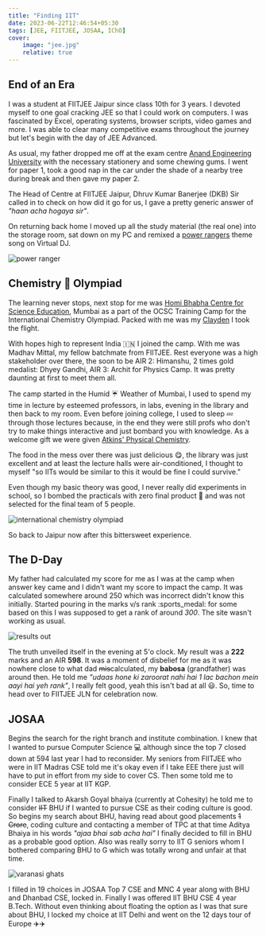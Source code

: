 ```yaml
---
title: "Finding IIT"
date: 2023-06-22T12:46:54+05:30
tags: [JEE, FIITJEE, JOSAA, IChO]
cover:
    image: "jee.jpg"
    relative: true
---
```


## End of an Era

I was a student at FIITJEE Jaipur since class 10th for 3 years. I devoted myself to one goal cracking JEE so that I could work on computers. I was fascinated by Excel, operating systems, browser scripts, video games and more. I was able to clear many competitive exams throughout the journey but let's begin with the day of JEE Advanced.

As usual, my father dropped me off at the exam centre [Anand Engineering University](https://anandice.ac.in/) with the necessary stationery and some chewing gums. I went for paper 1, took a good nap in the car under the shade of a nearby tree during break and then gave my paper 2.

The Head of Centre at FIITJEE Jaipur, Dhruv Kumar Banerjee (DKB) Sir called in to check on how did it go for us, I gave a pretty generic answer of _"haan acha hogaya sir"_.

On returning back home I moved up all the study material (the real one) into the storage room, sat down on my PC and remixed a [power rangers](/blog/quito.mp3) theme song on Virtual DJ.

![power ranger](https://th.bing.com/th/id/OIP.v-4owuyqoMXfeNnBj0u8xgHaDt?pid=ImgDet&rs=1)

## Chemistry :test_tube: Olympiad

The learning never stops, next stop for me was [Homi Bhabha Centre for Science Education](https://hbcse.tifr.res.in/), Mumbai as a part of the OCSC Training Camp for the International Chemistry Olympiad. Packed with me was my [Clayden](https://books.google.co.in/books/about/Organic_Chemistry.html?id=kQgu2j_ber0C&redir_esc=y) I took the flight.

With hopes high to represent India :india: I joined the camp. With me was Madhav Mittal, my fellow batchmate from FIITJEE. Rest everyone was a high stakeholder over there, the soon to be AIR 2: Himanshu, 2 times gold medalist: Dhyey Gandhi, AIR 3: Archit for Physics Camp. It was pretty daunting at first to meet them all.

The camp started in the Humid :umbrella: Weather of Mumbai, I used to spend my time in lecture by esteemed professors, in labs, evening in the library and then back to my room. Even before joining college, I used to sleep :zzz: through those lectures because, in the end they were still profs who don't try to make things interactive and just bombard you with knowledge. As a welcome gift we were given [Atkins' Physical Chemistry](https://global.oup.com/ukhe/product/atkins-physical-chemistry-9780198847816?cc=in&lang=en&).

The food in the mess over there was just delicious :yum:, the library was just excellent and at least the lecture halls were air-conditioned, I thought to myself "so IITs would be similar to this it would be fine I could survive."

Even though my basic theory was good, I never really did experiments in school, so I bombed the practicals with zero final product :petri_dish: and was not selected for the final team of 5 people.

![international chemistry olympiad](https://gallery.hbcse.tifr.res.in/_data/i/upload/2019/12/19/20191219173635-4fbe221b-me.jpg)

So back to Jaipur now after this bittersweet experience.

## The D-Day

My father had calculated my score for me as I was at the camp when answer key came and I didn't want my score to impact the camp. It was calculated somewhere around 250 which was incorrect didn't know this initially. Started pouring in the marks v/s rank :sports_medal: for some based on this I was supposed to get a rank of around _300_. The site wasn't working as usual.

![results out](https://media.giphy.com/media/XUFPGrX5Zis6Y/giphy.gif)

The truth unveiled itself in the evening at 5'o clock. My result was a **222** marks and an AIR **598**. It was a moment of disbelief for me as it was nowhere close to what dad ~~mis~~calculated, my __babosa__ (grandfather) was around then. He told me _"udaas hone ki zaroorat nahi hai 1 lac bachon mein aayi hai yeh rank"_, I really felt good, yeah this isn't bad at all :smiley:. So, time to head over to FIITJEE JLN for celebration now.

## JOSAA

Begins the search for the right branch and institute combination. I knew that I wanted to pursue Computer Science :computer: although since the top 7 closed down at 594 last year I had to reconsider. My seniors from FIITJEE who were in IIT Madras CSE told me it's okay even if I take EEE there just will have to put in effort from my side to cover CS. Then some told me to consider ECE 5 year at IIT KGP.

Finally I talked to Akarsh Goyal bhaiya (currently at Cohesity) he told me to consider ~~IIT~~ BHU if I wanted to pursue CSE as their coding culture is good. So begins my search about BHU, having read about good placements ~~1 Crore~~, coding culture and contacting a member of TPC at that time Aditya Bhaiya in his words _"ajaa bhai sab acha hai"_ I finally decided to fill in BHU as a probable good option. Also was really sorry to IIT G seniors whom I bothered comparing BHU to G which was totally wrong and unfair at that time.

![varanasi ghats](https://media.giphy.com/media/vaWUYDYJ2ZMdodvMtx/giphy-downsized.gif)

I filled in 19 choices in JOSAA Top 7 CSE and MNC 4 year along with BHU and Dhanbad CSE, locked in. Finally I was offered IIT BHU CSE 4 year B.Tech. Without even thinking about floating the option as I was that sure about BHU, I locked my choice at IIT Delhi and went on the 12 days tour of Europe :airplane::airplane:
